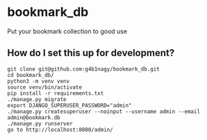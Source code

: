 # bookmark_db

Put your bookmark collection to good use


## How do I set this up for development?

    git clone git@github.com:g4b1nagy/bookmark_db.git
    cd bookmark_db/
    python3 -m venv venv
    source venv/bin/activate
    pip install -r requirements.txt
    ./manage.py migrate
    export DJANGO_SUPERUSER_PASSWORD="admin"
    ./manage.py createsuperuser --noinput --username admin --email admin@bookmark.db
    ./manage.py runserver
    go to http://localhost:8000/admin/
